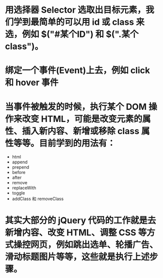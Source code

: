 # 用选择器 Selector 选取出目标元素，我们学到最简单的可以用 id 或 class 来选，例如 $("#某个ID") 和 $(".某个class")。
# 绑定一个事件(Event)上去，例如 click 和 hover 事件
# 当事件被触发的时候，执行某个 DOM 操作来改变 HTML，可能是改变元素的属性、插入新内容、新增或移除 class 属性等等。目前学到的用法有：
* html
* append
* prepend
* before
* after
* remove
* replaceWith
* toggle
* addClass 和 removeClass
# 其实大部分的 jQuery 代码的工作就是去新增内容、改变 HTML、调整 CSS 等方式操控网页，例如跳出选单、轮播广告、滑动标题图片等等，这些就是执行上述步骤。

